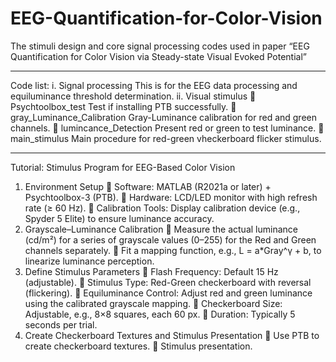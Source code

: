 # EEG-Quantification-for-Color-Vision
The stimuli design and core signal processing codes used in paper “EEG Quantification for Color Vision via Steady-state Visual Evoked Potential”

-----------------------------------------------------------------------------------------------------------------
Code list:
i.	Signal processing
This is for the EEG data processing and equiluminance threshold determination.
ii.	Visual stimulus
	Psychtoolbox_test
Test if installing PTB successfully.
	gray_Luminance_Calibration
Gray-Luminance calibration for red and green channels.
	lumincance_Detection
Present red or green to test luminance.
	main_stimulus
Main procedure for red-green vheckerboard flicker stimulus.

-----------------------------------------------------------------------------------------------------------------
Tutorial: Stimulus Program for EEG-Based Color Vision
1. Environment Setup
	Software: MATLAB (R2021a or later) + Psychtoolbox-3 (PTB).
	Hardware: LCD/LED monitor with high refresh rate (≥ 60 Hz).
	Calibration Tools: Display calibration device (e.g., Spyder 5 Elite) to ensure luminance accuracy.
2. Grayscale–Luminance Calibration
	Measure the actual luminance (cd/m²) for a series of grayscale values (0–255) for the Red and Green channels separately.
	Fit a mapping function, e.g., L = a*Gray^γ + b, to linearize luminance perception.
3. Define Stimulus Parameters
	Flash Frequency: Default 15 Hz (adjustable).
	Stimulus Type: Red-Green checkerboard with reversal (flickering).
	Equiluminance Control: Adjust red and green luminance using the calibrated grayscale mapping.
	Checkerboard Size: Adjustable, e.g., 8×8 squares, each 60 px.
	Duration: Typically 5 seconds per trial.
4. Create Checkerboard Textures and Stimulus Presentation
	Use PTB to create checkerboard textures.
	Stimulus presentation.


